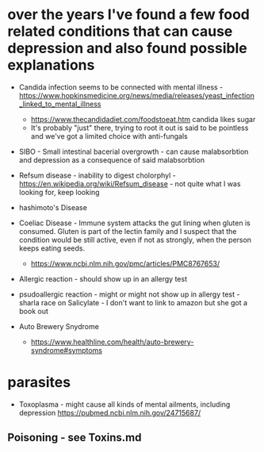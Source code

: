 # over the years I've found a few food related conditions that can cause depression and also found possible explanations

* Candida infection seems to be connected with mental illness - https://www.hopkinsmedicine.org/news/media/releases/yeast_infection_linked_to_mental_illness
  * https://www.thecandidadiet.com/foodstoeat.htm candida likes sugar
  * It's probably "just" there, trying to root it out is said to be pointless and we've got a limited choice with anti-fungals
* SIBO - Small intestinal bacerial overgrowth - can cause malabsorbtion and depression as a consequence of said malabsorbtion

* Refsum disease - inability to digest cholorphyl - https://en.wikipedia.org/wiki/Refsum_disease - not quite what I was looking for, keep looking

* hashimoto's Disease

* Coeliac Disease - Immune system attacks the gut lining when gluten is consumed. Gluten is part of the lectin family and I suspect that the condition would be still active, even if not as strongly, when the person keeps eating seeds.
  * https://www.ncbi.nlm.nih.gov/pmc/articles/PMC8767653/

* Allergic reaction - should show up in an allergy test
* psudoallergic reaction - might or might not show up in allergy test - sharla race on Salicylate - I don't want to link to amazon but she got a book out

* Auto Brewery Snydrome
  * https://www.healthline.com/health/auto-brewery-syndrome#symptoms

# parasites
* Toxoplasma - might cause all kinds of mental ailments, including depression https://pubmed.ncbi.nlm.nih.gov/24715687/


## Poisoning - see Toxins.md

